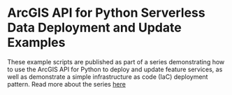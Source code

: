 # ArcGIS API for Python Serverless Data Deployment and Update Examples

These example scripts are published as part of a series demonstrating how to use the ArcGIS API for Python to deploy and update feature services, as well as demonstrate a simple infrastructure as code (IaC) deployment pattern.
Read more about the series [here](https://nick-fink.medium.com/serverless-arcgis-feature-service-automation-and-iac-88608da82fe5)
